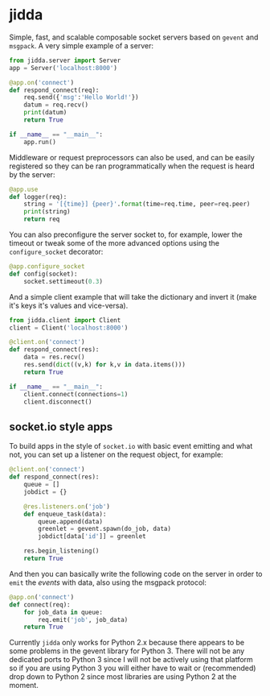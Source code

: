 jidda
=====

Simple, fast, and scalable composable socket
servers based on `gevent` and `msgpack`. A very
simple example of a server:

```python
from jidda.server import Server
app = Server('localhost:8000')

@app.on('connect')
def respond_connect(req):
    req.send({'msg':'Hello World!'})
    datum = req.recv()
    print(datum)
    return True

if __name__ == "__main__":
    app.run()
```

Middleware or request preprocessors can also
be used, and can be easily registered so they
can be ran programmatically when the request
is heard by the server:

```python
@app.use
def logger(req):
    string = '[{time}] {peer}'.format(time=req.time, peer=req.peer)
    print(string)
    return req
```

You can also preconfigure the server socket
to, for example, lower the timeout or tweak
some of the more advanced options using the
`configure_socket` decorator:

```python
@app.configure_socket
def config(socket):
    socket.settimeout(0.3)
```

And a simple client example that will take
the dictionary and invert it (make it's
keys it's values and vice-versa).

```python
from jidda.client import Client
client = Client('localhost:8000')

@client.on('connect')
def respond_connect(res):
    data = res.recv()
    res.send(dict((v,k) for k,v in data.items()))
    return True

if __name__ == "__main__":
    client.connect(connections=1)
    client.disconnect()
```

## socket.io style apps

To build apps in the style of `socket.io`
with basic event emitting and what not, you
can set up a listener on the request object,
for example:

```python
@client.on('connect')
def respond_connect(res):
    queue = []
    jobdict = {}

    @res.listeners.on('job')
    def enqueue_task(data):
        queue.append(data)
        greenlet = gevent.spawn(do_job, data)
        jobdict[data['id']] = greenlet

    res.begin_listening()
    return True
```

And then you can basically write the following
code on the server in order to `emit` the
_events_ with data, also using the msgpack
protocol:

```python
@app.on('connect')
def connect(req):
    for job_data in queue:
        req.emit('job', job_data)
    return True
```

Currently `jidda` only works for Python 2.x
because there appears to be some problems in
the gevent library for Python 3. There will
not be any dedicated ports to Python 3 since
I will not be actively using that platform
so if you are using Python 3 you will either
have to wait or (recommended) drop down to
Python 2 since most libraries are using Python
2 at the moment.
